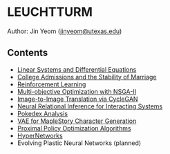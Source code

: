 # LEUCHTTURM
Author: Jin Yeom (jinyeom@utexas.edu)

## Contents
- [Linear Systems and Differential Equations](https://nbviewer.jupyter.org/github/jinyeom/LEUCHTTURM/blob/master/Linear%20Systems%20and%20Differential%20Equations/Linear%20Systems%20and%20Differential%20Equations.ipynb)
- [College Admissions and the Stability of Marriage](https://nbviewer.jupyter.org/github/jinyeom/LEUCHTTURM/blob/master/College%20Admissions%20and%20the%20Stability%20of%20Marriage/College%20Admissions%20and%20the%20Stability%20of%20Marriage.ipynb)
- [Reinforcement Learning](https://nbviewer.jupyter.org/github/jinyeom/LEUCHTTURM/blob/master/Reinforcement%20Learning/Reinforcement%20Learning.ipynb)
- [Multi-objective Optimization with NSGA-II](https://nbviewer.jupyter.org/github/jinyeom/LEUCHTTURM/blob/master/Multi-objective%20Optimization%20with%20NSGA-II/Multi-objective%20Optimization%20with%20NSGA-II.ipynb)
- [Image-to-Image Translation via CycleGAN](https://nbviewer.jupyter.org/github/jinyeom/LEUCHTTURM/blob/master/Image-to-Image%20Translation%20via%20CycleGAN/Image-to-Image%20Translation%20via%20CycleGAN.ipynb)
- [Neural Relational Inference for Interacting Systems](https://nbviewer.jupyter.org/github/jinyeom/LEUCHTTURM/blob/master/Neural%20Relational%20Inference%20for%20Interacting%20Systems/Neural%20Relational%20Inference%20for%20Interacting%20Systems.ipynb)
- [Pokedex Analysis](https://nbviewer.jupyter.org/github/jinyeom/LEUCHTTURM/blob/master/Pokedex%20Analysis/Pokedex%20Analysis.ipynb)
- [VAE for MapleStory Character Generation](https://nbviewer.jupyter.org/github/jinyeom/LEUCHTTURM/blob/master/VAE%20for%20MapleStory%20Character%20Generation/VAE%20for%20MapleStory%20Character%20Generation.ipynb)
- [Proximal Policy Optimization Algorithms](https://nbviewer.jupyter.org/github/jinyeom/LEUCHTTURM/blob/master/Proximal%20Policy%20Optimization%20Algorithms/Proximal%20Policy%20Optimization%20Algorithms.ipynb)
- [HyperNetworks](https://nbviewer.jupyter.org/github/jinyeom/LEUCHTTURM/blob/master/HyperNetworks/HyperNetworks.ipynb)
- Evolving Plastic Neural Networks (planned)
